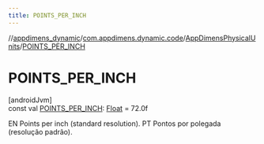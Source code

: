```yaml
---
title: POINTS_PER_INCH
---
```

//[appdimens_dynamic](../../../index.html)/[com.appdimens.dynamic.code](../index.html)/[AppDimensPhysicalUnits](index.html)/[POINTS_PER_INCH](-p-o-i-n-t-s_-p-e-r_-i-n-c-h.html)



# POINTS_PER_INCH



[androidJvm]\
const val [POINTS_PER_INCH](-p-o-i-n-t-s_-p-e-r_-i-n-c-h.html): [Float](https://kotlinlang.org/api/core/kotlin-stdlib/kotlin/-float/index.html) = 72.0f



EN Points per inch (standard resolution). PT Pontos por polegada (resolução padrão).




